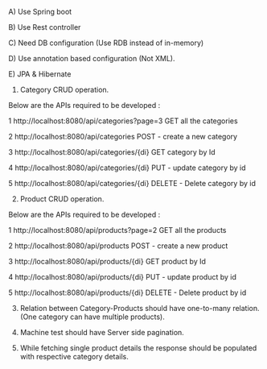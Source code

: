 
A) Use Spring boot

B) Use Rest controller

C) Need DB configuration (Use RDB instead of in-memory)

D) Use annotation based configuration (Not XML).

E) JPA & Hibernate

 

1) Category CRUD operation.

 

Below are the APIs required to be developed :

 

1 http://localhost:8080/api/categories?page=3  GET all the categories

2 http://localhost:8080/api/categories POST - create a new category

3 http://localhost:8080/api/categories/{di} GET category by Id

4 http://localhost:8080/api/categories/{di} PUT - update category by id

5 http://localhost:8080/api/categories/{di} DELETE - Delete category by id

 

 

2) Product CRUD operation.

 

Below are the APIs required to be developed :

 

1 http://localhost:8080/api/products?page=2 GET all the products

2 http://localhost:8080/api/products POST - create a new product

3 http://localhost:8080/api/products/{di} GET product by Id

4 http://localhost:8080/api/products/{di} PUT - update product by id

5 http://localhost:8080/api/products/{di} DELETE - Delete product by id

 
3) Relation between Category-Products should have one-to-many relation. (One category can have multiple products).

4) Machine test should have Server side pagination.

5) While fetching single product details the response should be populated with respective category details.

